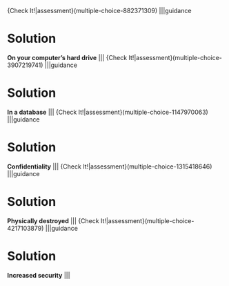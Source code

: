 {Check It!|assessment}(multiple-choice-882371309)
|||guidance
# Solution
**On your computer’s hard drive**
|||
{Check It!|assessment}(multiple-choice-3907219741)
|||guidance
# Solution
**In a database**
|||
{Check It!|assessment}(multiple-choice-1147970063)
|||guidance
# Solution
**Confidentiality**
|||
{Check It!|assessment}(multiple-choice-1315418646)
|||guidance
# Solution
**Physically destroyed**
|||
{Check It!|assessment}(multiple-choice-4217103879)
|||guidance
# Solution
**Increased security**
|||
